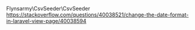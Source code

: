 Flynsarmy\CsvSeeder\CsvSeeder
https://stackoverflow.com/questions/40038521/change-the-date-format-in-laravel-view-page/40038594

